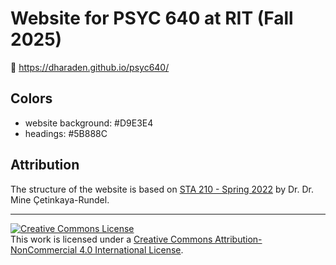 # Website for PSYC 640 at RIT (Fall 2025)

🔗 https://dharaden.github.io/psyc640/

## Colors

- website background: #D9E3E4
- headings: #5B888C

## Attribution

The structure of the website is based on [STA 210 - Spring 2022](https://sta210-s22.github.io/website/) by Dr. Dr. Mine Çetinkaya-Rundel.

<hr> 

<a rel="license" href="http://creativecommons.org/licenses/by-nc/4.0/"><img alt="Creative Commons License" style="border-width:0" src="https://i.creativecommons.org/l/by-nc/4.0/88x31.png" /></a><br />This work is licensed under a <a rel="license" href="http://creativecommons.org/licenses/by-nc/4.0/">Creative Commons Attribution-NonCommercial 4.0 International License</a>.
